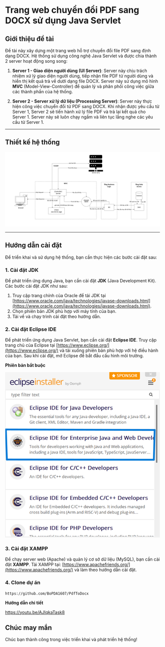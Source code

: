 # Trang web chuyển đổi PDF sang DOCX sử dụng Java Servlet

## Giới thiệu đề tài

Đề tài này xây dựng một trang web hỗ trợ chuyển đổi file PDF sang định dạng DOCX. Hệ thống sử dụng công nghệ Java Servlet và được chia thành 2 server hoạt động song song:

1. **Server 1 - Giao diện người dùng (UI Server)**: Server này chịu trách nhiệm xử lý giao diện người dùng, tiếp nhận file PDF từ người dùng và hiển thị kết quả trả về dưới dạng file DOCX. Server này sử dụng mô hình **MVC** (Model-View-Controller) để quản lý và phân phối công việc giữa các thành phần của hệ thống.

2. **Server 2 - Server xử lý dữ liệu (Processing Server)**: Server này thực hiện công việc chuyển đổi từ PDF sang DOCX. Khi nhận được yêu cầu từ Server 1, Server 2 sẽ tiến hành xử lý file PDF và trả lại kết quả cho Server 1. Server này sẽ luôn chạy ngầm và liên tục lắng nghe các yêu cầu từ Server 1.

---

## Thiết kế hệ thống

![image](./asset/image/systemArchitecture.png)

---

## Hướng dẫn cài đặt

Để triển khai và sử dụng hệ thống, bạn cần thực hiện các bước cài đặt sau:

### 1. Cài đặt JDK

Để phát triển ứng dụng Java, bạn cần cài đặt **JDK** (Java Development Kit). Các bước cài đặt JDK như sau:

1. Truy cập trang chính của Oracle để tải JDK tại [https://www.oracle.com/java/technologies/javase-downloads.html](https://www.oracle.com/java/technologies/javase-downloads.html).
2. Chọn phiên bản JDK phù hợp với máy tính của bạn.
3. Tải về và chạy trình cài đặt theo hướng dẫn. 

### 2. Cài đặt Eclipse IDE

Để phát triển ứng dụng Java Servlet, bạn cần cài đặt **Eclipse IDE**. Truy cập trang chủ của Eclipse tại [https://www.eclipse.org/](https://www.eclipse.org/) và tải xuống phiên bản phù hợp với hệ điều hành của bạn. Sau khi cài đặt, mở Eclipse để bắt đầu cấu hình môi trường.

**Phiên bản bắt buộc**

![image](./asset/image/eclipseVersion.png)

### 3. Cài đặt XAMPP

Để chạy server web (Apache) và quản lý cơ sở dữ liệu (MySQL), bạn cần cài đặt **XAMPP**. Tải XAMPP tại: [https://www.apachefriends.org/](https://www.apachefriends.org/) và làm theo hướng dẫn cài đặt.

### 4. Clone dự án

```
https://github.com/BoPDA1607/PdfToDocx
```

**Hướng dẫn chi tiết**

https://youtu.be/AJlqkaTask8

## Chúc may mắn
Chúc bạn thành công trong việc triển khai và phát triển hệ thống! 

